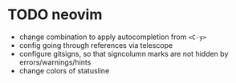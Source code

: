 # TODO neovim

- change combination to apply autocompletion from `<C-y>`
- config going through references via telescope
- configure gitsigns, so that signcolumn marks are not hidden by
  errors/warnings/hints
- change colors of statusline
